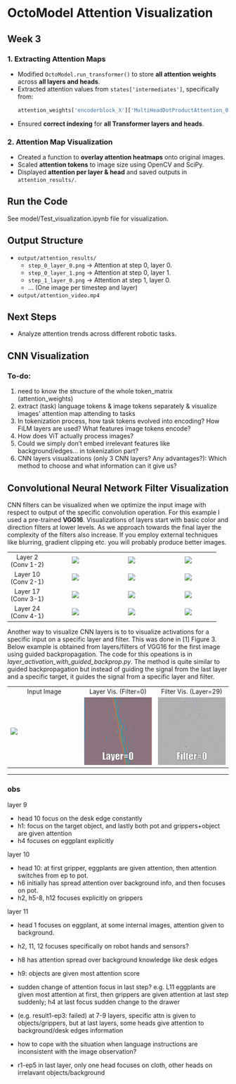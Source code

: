 # **OctoModel Attention Visualization**

## **Week 3**
### **1. Extracting Attention Maps**
- Modified `OctoModel.run_transformer()` to store **all attention weights** across **all layers and heads**.
- Extracted attention values from `states['intermediates']`, specifically from:
  ```python
  attention_weights['encoderblock_X']['MultiHeadDotProductAttention_0']['attention_weights']
  ```
- Ensured **correct indexing** for **all Transformer layers and heads**.

### **2. Attention Map Visualization**
- Created a function to **overlay attention heatmaps** onto original images.
- Scaled **attention tokens** to image size using OpenCV and SciPy.
- Displayed **attention per layer & head** and saved outputs in `attention_results/`.

## **Run the Code**

See model/Test_visualization.ipynb file for visualization.

## **Output Structure**
- `output/attention_results/`
  - `step_0_layer_0.png` → Attention at step 0, layer 0.
  - `step_0_layer_1.png` → Attention at step 0, layer 1.
  - `step_1_layer_0.png` → Attention at step 1, layer 0.
  - ... (One image per timestep and layer)
- `output/attention_video.mp4`

## **Next Steps**
- Analyze attention trends across different robotic tasks.

## **CNN Visualization** 
### To-do:
1. need to know the structure of the whole token_matrix (attention_weights)
2. extract (task) language tokens & image tokens separately & visualize images’ attention map attending to tasks
3. In tokenization process, how task tokens evolved into encoding? How FiLM layers are used? What features image tokens encode? 
4. How does ViT actually process images?
5. Could we simply don’t embed irrelevant features like background/edges… in tokenization part?
6. CNN layers visualizations (only 3 CNN layers? Any advantages?): Which method to choose and what information can it give us?

## Convolutional Neural Network Filter Visualization
CNN filters can be visualized when we optimize the input image with respect to output of the specific convolution operation. For this example I used a pre-trained **VGG16**. Visualizations of layers start with basic color and direction filters at lower levels. As we approach towards the final layer the complexity of the filters also increase. If you employ external techniques like blurring, gradient clipping etc. you will probably produce better images.

<table border=0 align=center>
	<tbody> 
		<tr>
			<td width="19%" align="center"> Layer 2 <br /> (Conv 1-2)</td>
			<td width="27%" align="center"> <img src="https://raw.githubusercontent.com/utkuozbulak/pytorch-cnn-visualizations/master/results/layer_visualizations/layer_vis_l2_f1.jpg"> </td>
			<td width="27%" align="center"> <img src="https://raw.githubusercontent.com/utkuozbulak/pytorch-cnn-visualizations/master/results/layer_visualizations/layer_vis_l2_f21.jpg"> </td>
			<td width="27%" align="center"> <img src="https://raw.githubusercontent.com/utkuozbulak/pytorch-cnn-visualizations/master/results/layer_visualizations/layer_vis_l2_f54.jpg"> </td>
		</tr>
		<tr>
			<td width="19%" align="center"> Layer 10 <br /> (Conv 2-1)</td>
			<td width="27%" align="center"> <img src="https://raw.githubusercontent.com/utkuozbulak/pytorch-cnn-visualizations/master/results/layer_visualizations/layer_vis_l10_f7.jpg"> </td>
			<td width="27%" align="center"> <img src="https://raw.githubusercontent.com/utkuozbulak/pytorch-cnn-visualizations/master/results/layer_visualizations/layer_vis_l10_f10.jpg"> </td>
			<td width="27%" align="center"> <img src="https://raw.githubusercontent.com/utkuozbulak/pytorch-cnn-visualizations/master/results/layer_visualizations/layer_vis_l10_f69.jpg"> </td>
		</tr>
		<tr>
			<td width="19%" align="center"> Layer 17 <br /> (Conv 3-1)</td>
			<td width="27%" align="center"> <img src="https://raw.githubusercontent.com/utkuozbulak/pytorch-cnn-visualizations/master/results/layer_visualizations/layer_vis_l17_f4.jpg"> </td>
			<td width="27%" align="center"> <img src="https://raw.githubusercontent.com/utkuozbulak/pytorch-cnn-visualizations/master/results/layer_visualizations/layer_vis_l17_f8.jpg"> </td>
			<td width="27%" align="center"> <img src="https://raw.githubusercontent.com/utkuozbulak/pytorch-cnn-visualizations/master/results/layer_visualizations/layer_vis_l17_f9.jpg"> </td>
		</tr>
		<tr>
			<td width="19%" align="center"> Layer 24 <br /> (Conv 4-1)</td>
			<td width="27%" align="center"> <img src="https://raw.githubusercontent.com/utkuozbulak/pytorch-cnn-visualizations/master/results/layer_visualizations/layer_vis_l24_f4.jpg"> </td>
			<td width="27%" align="center"> <img src="https://raw.githubusercontent.com/utkuozbulak/pytorch-cnn-visualizations/master/results/layer_visualizations/layer_vis_l24_f17.jpg"> </td>
			<td width="27%" align="center"> <img src="https://raw.githubusercontent.com/utkuozbulak/pytorch-cnn-visualizations/master/results/layer_visualizations/layer_vis_l24_f22.jpg"> </td>
		</tr>
	</tbody>
</table>

Another way to visualize CNN layers is to to visualize activations for a specific input on a specific layer and filter. This was done in [1] Figure 3. Below example is obtained from layers/filters of VGG16 for the first image using guided backpropagation. The code for this opeations is in *layer_activation_with_guided_backprop.py*. The method is quite similar to guided backpropagation but instead of guiding the signal from the last layer and a specific target, it guides the signal from a specific layer and filter. 

<table border=0 align=center>
	<tbody> 
    <tr>		<td width="27%" align="center"> Input Image </td>
			<td width="27%" align="center"> Layer Vis. (Filter=0)</td>
			<td width="27%" align="center"> Filter Vis. (Layer=29)</td>
		</tr>
<tr>
			<td width="27%"> <img src="https://raw.githubusercontent.com/utkuozbulak/pytorch-cnn-visualizations/master/input_images/spider.png"> </td>
			<td width="27%"> <img src="https://raw.githubusercontent.com/utkuozbulak/cnn-gifs/master/spider_layer_graph.gif"> </td>
			<td width="27%" align="center"> <img src="https://raw.githubusercontent.com/utkuozbulak/cnn-gifs/master/spider_filter_graph.gif"> </td>
		</tr>
	</tbody>
</table>

---

### obs 
layer 9
- head 10 focus on the desk edge constantly
- h1: focus on the target object, and lastly both pot and grippers+object are given attention
- h4 focuses on eggplant explicitly

layer 10
- head 10: at first gripper, eggplants are given attention, then attention switches from ep to pot.
- h6 initially has spread attention over background info, and then focuses on pot.
- h2, h5-8, h12 focuses explicitly on grippers

layer 11
- head 1 focuses on eggplant, at some internal images, attention given to background.
- h2, 11, 12 focuses specifically on robot hands and sensors?
- h8 has attention spread over background knowledge like desk edges
- h9: objects are given most attention score


- sudden change of attention focus in last step? e.g. L11 eggplants are given most attention at first, then grippers are given attention at last step suddenly; h4 at last focus sudden change to the drawer
- (e.g. result1-ep3: failed) at 7-9 layers, specific attn is given to objects/grippers, but at last layers, some heads give attention to background/desk edges information
- how to cope with the situation when language instructions are inconsistent with the image observation?
- r1-ep5 in last layer, only one head focuses on cloth, other heads on irrelavant objects/background